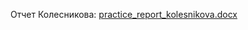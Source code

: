 Отчет Колесникова: [practice_report_kolesnikova.docx](https://github.com/user-attachments/files/20256774/practice_report_kolesnikova.docx)





